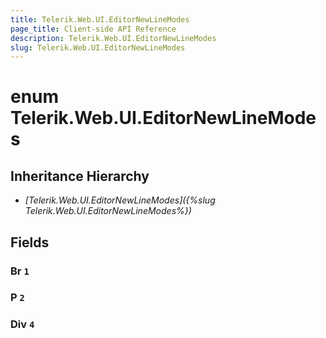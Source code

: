 ```yaml
---
title: Telerik.Web.UI.EditorNewLineModes
page_title: Client-side API Reference
description: Telerik.Web.UI.EditorNewLineModes
slug: Telerik.Web.UI.EditorNewLineModes
---
```


# enum Telerik.Web.UI.EditorNewLineModes

## Inheritance Hierarchy

* *[Telerik.Web.UI.EditorNewLineModes]({%slug Telerik.Web.UI.EditorNewLineModes%})*

## Fields

### Br `1`

### P `2`

### Div `4`



